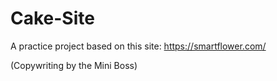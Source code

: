 # Cake-Site
 A practice project based on this site: https://smartflower.com/
 
(Copywriting by the Mini Boss)
